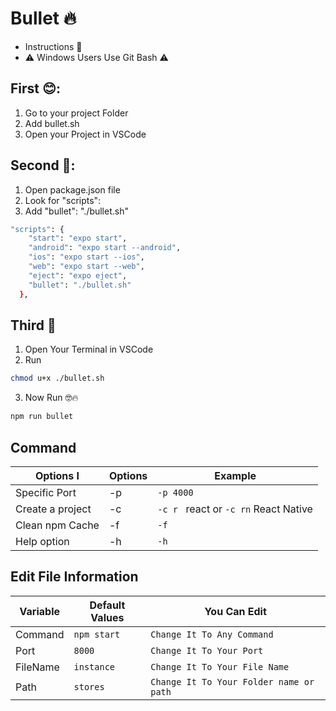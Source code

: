 
# Bullet 🔥

- Instructions 🎩
- ⚠️ Windows Users Use Git Bash ⚠️

## First 😊:

1. Go to your project Folder 
2. Add bullet.sh 
3. Open your Project in VSCode

## Second 🧐:

1. Open package.json file 
2. Look for   "scripts":
3. Add  "bullet": "./bullet.sh"

```bash
"scripts": {
    "start": "expo start",
    "android": "expo start --android",
    "ios": "expo start --ios",
    "web": "expo start --web",
    "eject": "expo eject",
    "bullet": "./bullet.sh"
  },
```
## Third 🤯

1. Open Your Terminal in VSCode 
2. Run
```bash
chmod u+x ./bullet.sh
```
3. Now Run 🤓🔥 
```bash
npm run bullet
```
## Command 

| Options I        | Options        | Example                                    |
| ---------------- |--------------- | -------------------------------------------|
| Specific Port    | -p             | `-p 4000 `                                 |
| Create a project | -c             | `-c r ` react or `-c rn`  React Native     |
| Clean npm Cache  | -f             | `-f  `                                     |
| Help option      | -h             | `-h  `                                     |


## Edit File Information

| Variable        | Default Values | You Can Edit                                                    |
| --------------- | -------------- | --------------------------------------------------------------- |
| Command         | `npm start`    | `Change It To Any Command`                                      |
| Port            | `8000`         | `Change It To Your Port`                                        |
| FileName        | `instance`     | `Change It To Your File Name `                                  |
| Path            | `stores`       | `Change It To Your Folder name or path `                        |




